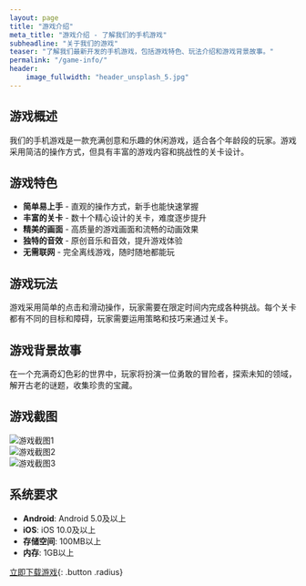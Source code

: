 ```yaml
---
layout: page
title: "游戏介绍"
meta_title: "游戏介绍 - 了解我们的手机游戏"
subheadline: "关于我们的游戏"
teaser: "了解我们最新开发的手机游戏，包括游戏特色、玩法介绍和游戏背景故事。"
permalink: "/game-info/"
header:
    image_fullwidth: "header_unsplash_5.jpg"
---
```


## 游戏概述

我们的手机游戏是一款充满创意和乐趣的休闲游戏，适合各个年龄段的玩家。游戏采用简洁的操作方式，但具有丰富的游戏内容和挑战性的关卡设计。

## 游戏特色

* **简单易上手** - 直观的操作方式，新手也能快速掌握
* **丰富的关卡** - 数十个精心设计的关卡，难度逐步提升
* **精美的画面** - 高质量的游戏画面和流畅的动画效果
* **独特的音效** - 原创音乐和音效，提升游戏体验
* **无需联网** - 完全离线游戏，随时随地都能玩

## 游戏玩法

游戏采用简单的点击和滑动操作，玩家需要在限定时间内完成各种挑战。每个关卡都有不同的目标和障碍，玩家需要运用策略和技巧来通过关卡。

## 游戏背景故事

在一个充满奇幻色彩的世界中，玩家将扮演一位勇敢的冒险者，探索未知的领域，解开古老的谜题，收集珍贵的宝藏。

## 游戏截图

<div class="row">
  <div class="small-6 medium-4 columns">
    <img src="{{ site.urlimg }}gallery-example-1.jpg" alt="游戏截图1">
  </div>
  <div class="small-6 medium-4 columns">
    <img src="{{ site.urlimg }}gallery-example-2.jpg" alt="游戏截图2">
  </div>
  <div class="small-6 medium-4 columns">
    <img src="{{ site.urlimg }}gallery-example-3.jpg" alt="游戏截图3">
  </div>
</div>

## 系统要求

* **Android**: Android 5.0及以上
* **iOS**: iOS 10.0及以上
* **存储空间**: 100MB以上
* **内存**: 1GB以上

[立即下载游戏](/download/){: .button .radius}